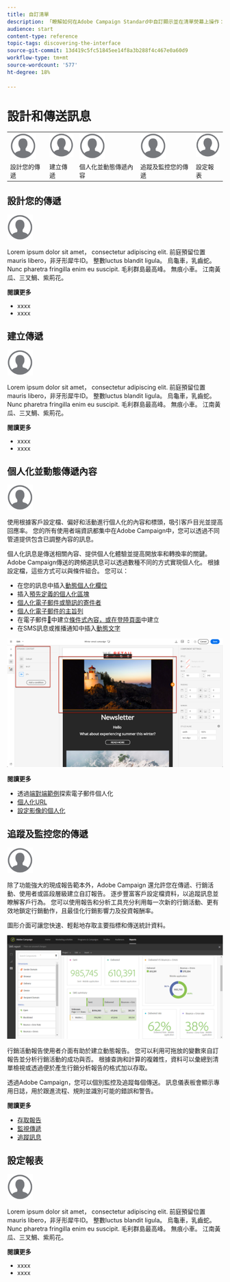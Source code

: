 ```yaml
---
title: 自訂清單
description: 「瞭解如何在Adobe Campaign Standard中自訂顯示並在清單熒幕上操作：排序、篩選、刪除或複製元素。 列出畫面會顯示一或多個指定資源的元素。」
audience: start
content-type: reference
topic-tags: discovering-the-interface
source-git-commit: 13d419c5fc51845ee14f8a3b288f4c467e0a60d9
workflow-type: tm+mt
source-wordcount: '577'
ht-degree: 18%

---
```



# 設計和傳送訊息

<table>
<tr>
    <td valign="top">
        <a href="../../start/using/work-with-audiences.md"><img width="60px" alt="條件" src="assets/icon_profile.svg"/></a>
    </td>
    <td valign="top">
        <a href="../../api/using/creating-a-service.md"><img width="60px" alt="條件" src="assets/icon_profile.svg"/></a>
    </td>
    <td valign="top">
        <a href="../../api/using/interacting-with-custom-resources.md"><img width="60px" alt="條件" src="assets/icon_profile.svg"/></a>
    </td>
    <td valign="top">
        <a href="../../api/using/interacting-with-marketing-history.md"><img width="60px" alt="條件" src="assets/icon_profile.svg"/></a>
    </td>
    <td valign="top">
        <a href="../../api/using/interacting-with-marketing-history.md"><img width="60px" alt="條件" src="assets/icon_profile.svg"/></a>
    </td>
</tr>
<tr>
<td>設計您的傳遞</td>
<td>建立傳遞</td>
<td>個人化並動態傳遞內容</td>
<td>追蹤及監控您的傳遞</td>
<td>設定報表</td>
</tr>
</table>

## 設計您的傳遞

<img width="60px" alt="條件" src="assets/icon_profile.svg"/>

Lorem ipsum dolor sit amet， consectetur adipiscing elit. 前庭預留位置mauris libero，非牙形犀牛ID。 整數luctus blandit ligula。 烏龜車，乳齒蛇。 Nunc pharetra fringilla enim eu suscipit. 毛利群島最高峰。 無痕小車。 江南黃瓜、三叉鯛、紫荊花。

**閱讀更多**

* xxxx
* xxxx

## 建立傳遞

<img width="60px" alt="條件" src="assets/icon_profile.svg"/>

Lorem ipsum dolor sit amet， consectetur adipiscing elit. 前庭預留位置mauris libero，非牙形犀牛ID。 整數luctus blandit ligula。 烏龜車，乳齒蛇。 Nunc pharetra fringilla enim eu suscipit. 毛利群島最高峰。 無痕小車。 江南黃瓜、三叉鯛、紫荊花。

**閱讀更多**

* xxxx
* xxxx

## 個人化並動態傳遞內容

<img width="60px" alt="條件" src="assets/icon_profile.svg"/>

使用根據客戶設定檔、偏好和活動進行個人化的內容和標頭，吸引客戶目光並提高回應率。 您的所有使用者端資訊都集中在Adobe Campaign中，您可以透過不同管道提供包含已調整內容的訊息。

個人化訊息是傳送相關內容、提供個人化體驗並提高開放率和轉換率的關鍵。 Adobe Campaign傳送的跨頻道訊息可以透過數種不同的方式實現個人化。 根據設定檔，這些方式可以與條件組合。 您可以：

* 在您的訊息中插入[動態個人化欄位](../../designing/using/personalization.md#inserting-a-personalization-field)
* 插入[預先定義的個人化區塊](../../designing/using/personalization.md#adding-a-content-block)
* [個人化電子郵件或簡訊的寄件者](../../designing/using/subject-line.md)
* [個人化電子郵件的主旨列](../../designing/using/subject-line.md)
* 在電子郵件[&#128279;](../../designing/using/personalization.md#defining-dynamic-content-in-an-email)中建立[條件式內容，或在登陸頁面](../../channels/using/designing-a-landing-page.md#defining-dynamic-content-in-a-landing-page)中建立
* 在SMS訊息或推播通知中插入[動態文字](../../channels/using/defining-dynamic-text.md)

![](assets/delivery_content_43.png)

**閱讀更多**

* 透過[端對端範例](../../designing/using/personalization.md#example-email-personalization)探索電子郵件個人化
* [個人化URL](../../designing/using/personalization.md#personalizing-urls)
* [設定影像的個人化](../../designing/using/personalization.md#personalizing-an-image-source)

## 追蹤及監控您的傳遞

<img width="60px" alt="條件" src="assets/icon_profile.svg"/>

除了功能強大的現成報告範本外，Adobe Campaign 還允許您在傳遞、行銷活動、使用者或區段層級建立自訂報告。 逐步豐富客戶設定檔資料，以追蹤訊息並瞭解客戶行為。 您可以使用報告和分析工具充分利用每一次新的行銷活動、更有效地鎖定行銷動作，且最佳化行銷影響力及投資報酬率。

圖形介面可讓您快速、輕鬆地存取主要指標和傳送統計資料。

![](assets/dynamic_report_intro.png)

行銷活動報告使用者介面有助於建立動態報告。 您可以利用可拖放的變數來自訂報告並分析行銷活動的成功與否。 根據查詢和計算的複雜性，資料可以彙總到清單檢視或透過便於產生行銷分析報告的格式加以存取。

透過Adobe Campaign，您可以個別監控及追蹤每個傳送。 訊息儀表板會顯示專用日誌，用於跟進流程、規則並識別可能的錯誤和警告。


**閱讀更多**

* [存取報告](../../reporting/using/about-dynamic-reports.md)
* [監視傳遞](../../sending/using/monitoring-a-delivery.md)
* [追蹤訊息](../../sending/using/tracking-messages.md)

## 設定報表

<img width="60px" alt="條件" src="assets/icon_profile.svg"/>

Lorem ipsum dolor sit amet， consectetur adipiscing elit. 前庭預留位置mauris libero，非牙形犀牛ID。 整數luctus blandit ligula。 烏龜車，乳齒蛇。 Nunc pharetra fringilla enim eu suscipit. 毛利群島最高峰。 無痕小車。 江南黃瓜、三叉鯛、紫荊花。

**閱讀更多**

* xxxx
* xxxx
